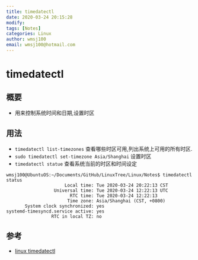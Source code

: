 ```yaml
---
title: timedatectl
date: 2020-03-24 20:15:28
modify: 
tags: [Notes]
categories: Linux
author: wmsj100
email: wmsj100@hotmail.com
---
```


# timedatectl

## 概要

- 用来控制系统时间和日期,设置时区

## 用法

- `timedatectl list-timezones` 查看哪些时区可用,列出系统上可用的所有时区.
- `sudo timedatectl set-timezone Asia/Shanghai` 设置时区
- `timedatectl statue` 查看系统当前的时区和时间设定
```
wmsj100@UbuntuOS:~/Documents/GitHub/LinuxTree/Linux/Notes$ timedatectl status
                      Local time: Tue 2020-03-24 20:22:13 CST
                  Universal time: Tue 2020-03-24 12:22:13 UTC
                        RTC time: Tue 2020-03-24 12:22:13
                       Time zone: Asia/Shanghai (CST, +0800)
       System clock synchronized: yes
systemd-timesyncd.service active: yes
                 RTC in local TZ: no
```

## 参考

- [linux timedatectl](https://www.digitalocean.com/community/tutorials/how-to-use-journalctl-to-view-and-manipulate-systemd-logs)
